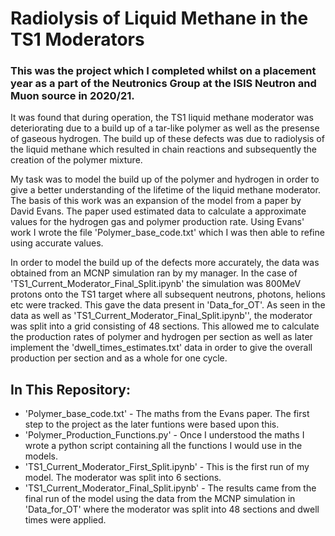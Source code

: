 # Radiolysis of Liquid Methane in the TS1 Moderators


### This was the project which I completed whilst on a placement year as a part of the Neutronics Group at the ISIS Neutron and Muon source in 2020/21.

It was found that during operation, the TS1 liquid methane moderator was deteriorating due to a build up of a tar-like polymer as well as the presense of gaseous hydrogen. The build up of these defects was due to radiolysis of the liquid methane which resulted in chain reactions and subsequently the creation of the polymer mixture.

My task was to model the build up of the polymer and hydrogen in order to give a better understanding of the lifetime of the liquid methane moderator.
The basis of this work was an expansion of the model from a paper by David Evans. The paper used estimated data to calculate a approximate values for the hydrogen gas and polymer production rate. 
Using Evans' work I wrote the file 'Polymer_base_code.txt' which I was then able to refine using accurate values.

In order to model the build up of the defects more accurately, the data was obtained from an MCNP simulation ran by my manager. 
In the case of 'TS1_Current_Moderator_Final_Split.ipynb' the simulation was 800MeV protons onto the TS1 target where all subsequent neutrons, photons, helions etc were tracked. This gave the data present in 'Data_for_OT'.
As seen in the data as well as 'TS1_Current_Moderator_Final_Split.ipynb'', the moderator was split into a grid consisting of 48 sections. This allowed me to calculate the production rates of polymer and hydrogen per section as well as later implement the 'dwell_times_estimates.txt' data in order to give the overall production per section and as a whole for one cycle.  

## In This Repository:
- 'Polymer_base_code.txt' - The maths from the Evans paper. The first step to the project as the later funtions were based upon this. 
- 'Polymer_Production_Functions.py' - Once I understood the maths I wrote a python script containing all the functions I would use in the models.
- 'TS1_Current_Moderator_First_Split.ipynb' - This is the first run of my model. The moderator was split into 6 sections.
- 'TS1_Current_Moderator_Final_Split.ipynb' - The results came from the final run of the model using the data from the MCNP simulation in 'Data_for_OT' where the moderator was split into 48 sections and dwell times were applied. 
